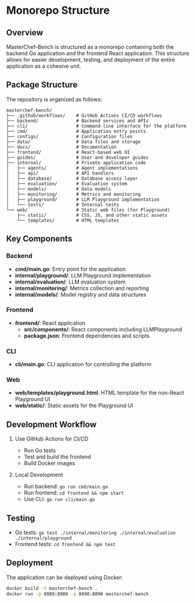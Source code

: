 # Monorepo Structure

## Overview

MasterChef-Bench is structured as a monorepo containing both the backend Go application and the frontend React application. This structure allows for easier development, testing, and deployment of the entire application as a cohesive unit.

## Package Structure

The repository is organized as follows:

```
masterchef-bench/
├── .github/workflows/    # GitHub Actions CI/CD workflows
├── backend/              # Backend services and APIs
├── cli/                  # Command-line interface for the platform
├── cmd/                  # Application entry points
├── configs/              # Configuration files
├── data/                 # Data files and storage
├── docs/                 # Documentation
├── frontend/             # React-based web UI
├── guides/               # User and developer guides
├── internal/             # Private application code
│   ├── agents/           # Agent implementations
│   ├── api/              # API handlers
│   ├── database/         # Database access layer
│   ├── evaluation/       # Evaluation system
│   ├── models/           # Data models
│   ├── monitoring/       # Metrics and monitoring
│   ├── playground/       # LLM Playground implementation
│   └── tests/            # Internal tests
└── web/                  # Static web files (for Playground)
    ├── static/           # CSS, JS, and other static assets
    └── templates/        # HTML templates
```

## Key Components

### Backend

- **cmd/main.go**: Entry point for the application
- **internal/playground/**: LLM Playground implementation
- **internal/evaluation/**: LLM evaluation system
- **internal/monitoring/**: Metrics collection and reporting
- **internal/models/**: Model registry and data structures

### Frontend

- **frontend/**: React application
  - **src/components/**: React components including LLMPlayground
  - **package.json**: Frontend dependencies and scripts

### CLI

- **cli/main.go**: CLI application for controlling the platform

### Web

- **web/templates/playground.html**: HTML template for the non-React Playground UI
- **web/static/**: Static assets for the Playground UI

## Development Workflow

1. Use GitHub Actions for CI/CD

   - Run Go tests
   - Test and build the frontend
   - Build Docker images

2. Local Development
   - Run backend: `go run cmd/main.go`
   - Run frontend: `cd frontend && npm start`
   - Use CLI: `go run cli/main.go`

## Testing

- Go tests: `go test ./internal/monitoring ./internal/evaluation ./internal/playground`
- Frontend tests: `cd frontend && npm test`

## Deployment

The application can be deployed using Docker:

```bash
docker build -t masterchef-bench .
docker run -p 8080:8080 -p 8090:8090 masterchef-bench
```
